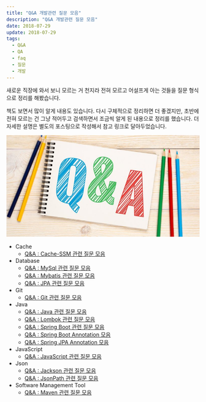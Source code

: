 ```yaml
---
title: "Q&A 개발관련 질문 모음"
description: "Q&A 개발관련 질문 모음"
date: 2018-07-29
update: 2018-07-29
tags:
  - Q&A
  - QA
  - faq
  - 질문
  - 개발
---
```


새로운 직장에 와서 보니 모르는 거 천지라 전혀 모르고 어설프게 아는 것들을 질문 형식으로 정리를 해봤습니다.

책도 보면서 많이 알게 내용도 있습니다. 다시 구체적으로 정리하면 더 좋겠지만, 초반에 전혀 모르는 건 그냥 적어두고 검색하면서 조금씩 알게 된 내용으로 정리를 했습니다. 더 자세한 설명은 별도의 포스팅으로 작성해서 참고 링크로 달아두었습니다.

![](q&a3.jpeg)

* Cache
    * [Q&A : Cache-SSM 관련 질문 모음](https://blog.advenoh.pe.kr/qa-cache-ssm-관련-질문-모음/)
* Database
    * [Q&A : MySql 관련 질문 모음](https://blog.advenoh.pe.kr/qa-mysql-관련-질문-모음/)
    * [Q&A : Mybatis 관련 질문 모음](https://blog.advenoh.pe.kr/qa-mybatis-관련-질문-모음/)
    * [Q&A : JPA 관련 질문 모음](https://blog.advenoh.pe.kr/qa-jpa-관련-질문-모음/)
* Git
    * [Q&A : Git 관련 질문 모음](https://blog.advenoh.pe.kr/qa-git-관련-질문-모음/)
* Java
    * [Q&A : Java 관련 질문 모음](https://blog.advenoh.pe.kr/qa-java-관련-질문-모음/)
    * [Q&A : Lombok 관련 질문 모음](https://blog.advenoh.pe.kr/qa-lombok-관련-질문-모음/)
    * [Q&A : Spring Boot 관련 질문 모음](https://blog.advenoh.pe.kr/qa-spring-boot-annotation-모음/)
    * [Q&A : Spring Boot Annotation 모음](https://blog.advenoh.pe.kr/qa-spring-boot-annotation-모음/)
    * [Q&A : Spring JPA Annotation 모음](https://blog.advenoh.pe.kr/qa-spring-jpa-annotation-모음/)
* JavaScript
    * [Q&A : JavaScript 관련 질문 모음](https://blog.advenoh.pe.kr/qa-javascript-관련-질문-모음/)
* Json
    * [Q&A : Jackson 관련 질문 모음](https://blog.advenoh.pe.kr/qa-jackson-관련-질문-모음/)
    * [Q&A : JsonPath 관련 질문 모음](https://blog.advenoh.pe.kr/qa-jsonpath-관련-질문-모음/)
* Software Management Tool
    * [Q&A : Maven 관련 질문 모음](https://blog.advenoh.pe.kr/qa-maven-관련-질문-모음/)
